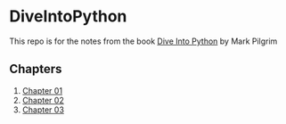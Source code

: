 # DiveIntoPython
This repo is for the notes from the book [Dive Into Python](http://www.diveintopython.net/toc/index.html) by Mark Pilgrim

## Chapters ##

1. [Chapter 01](Chapter_01/ReadMe.md)
2. [Chapter 02](Chapter_02/ReadMe.md)
3. [Chapter 03](Chapter_03/ReadMe.md)